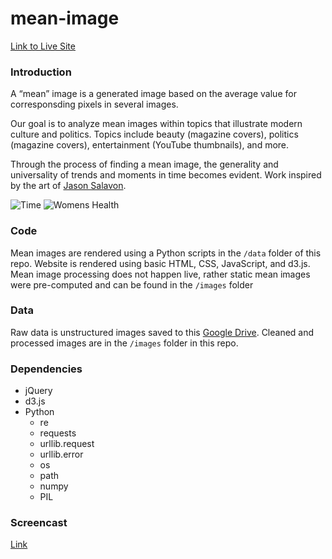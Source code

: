 # mean-image

[Link to Live Site](https://s-machine.github.io/mean-image/)
### Introduction
A “mean” image is a generated image based on the average value for corresponsding pixels in several images.  

Our goal is to analyze mean images within topics that illustrate modern culture and politics. Topics include beauty (magazine covers), politics (magazine covers), entertainment (YouTube thumbnails), and more.  

Through the process of finding a mean image, the generality and universality of trends and moments in time becomes evident. Work inspired by the art of [Jason Salavon](www.salavon.com).

![Time](./images/time/small_time.jpg) 
![Womens Health](./images/time/small_womens.jpg)

### Code
Mean images are rendered using a Python scripts in the `/data` folder of this repo.
Website is rendered using basic HTML, CSS, JavaScript, and d3.js. Mean image processing does not happen live, rather static mean images were pre-computed and can be found in the `/images` folder

### Data
Raw data is unstructured images saved to this [Google Drive](https://drive.google.com/open?id=1_I0gd4cSSTXhy7uLtpLDc88qD6Tr0SacrVnuTAztWE4). Cleaned and processed images are in the `/images` folder in this repo. 

### Dependencies
- jQuery
- d3.js 
- Python
	- re
	- requests
	- urllib.request
	- urllib.error
	- os
	- path
	- numpy
	- PIL


### Screencast
[Link](www.youtube.com)
